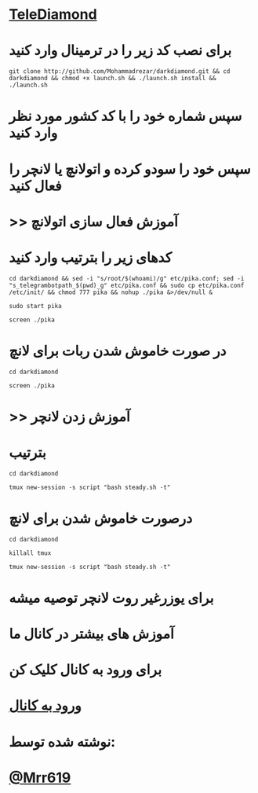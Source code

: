 # [TeleDiamond](http://telegram.me/telediamondch)

# برای نصب کد زیر را در ترمینال وارد کنید
```
git clone http://github.com/Mohammadrezar/darkdiamond.git && cd darkdiamond && chmod +x launch.sh && ./launch.sh install && ./launch.sh
```
# سپس شماره خود را با کد کشور مورد نظر وارد کنید
# سپس خود را سودو کرده و اتولانچ یا لانچر را فعال کنید

# >> آموزش فعال سازی اتولانچ
# کدهای زیر را بترتیب وارد کنید
```
cd darkdiamond && sed -i "s/root/$(whoami)/g" etc/pika.conf; sed -i "s_telegrambotpath_$(pwd)_g" etc/pika.conf && sudo cp etc/pika.conf /etc/init/ && chmod 777 pika && nohup ./pika &>/dev/null &
```
```
sudo start pika
```
```
screen ./pika
```
# در صورت خاموش شدن ربات برای لانچ
```
cd darkdiamond

screen ./pika
```

# >> آموزش زدن لانچر
# بترتیب
```
cd darkdiamond

tmux new-session -s script "bash steady.sh -t"
```
# درصورت خاموش شدن برای لانچ
```
cd darkdiamond

killall tmux

tmux new-session -s script "bash steady.sh -t"
```
# برای یوزرغیر روت لانچر توصیه میشه 

# آموزش های بیشتر در کانال ما

# برای ورود به کانال کلیک کن

# [ورود به کانال](http://telegram.me/telediamondch)
# نوشته شده توسط:
# [@Mrr619](http://telegram.me/mrr619) 
